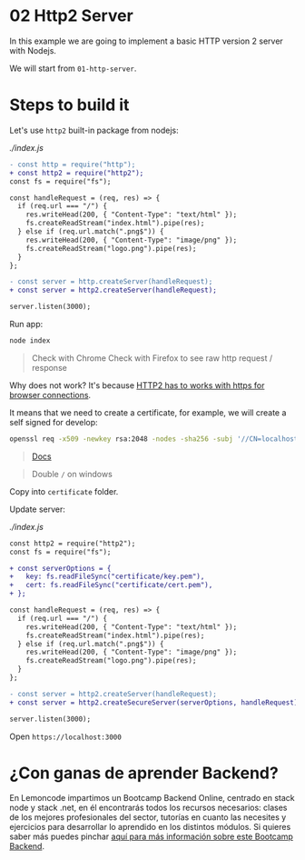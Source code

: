 # 02 Http2 Server

In this example we are going to implement a basic HTTP version 2 server with Nodejs.

We will start from `01-http-server`.

# Steps to build it

Let's use `http2` built-in package from nodejs:

_./index.js_

```diff
- const http = require("http");
+ const http2 = require("http2");
const fs = require("fs");

const handleRequest = (req, res) => {
  if (req.url === "/") {
    res.writeHead(200, { "Content-Type": "text/html" });
    fs.createReadStream("index.html").pipe(res);
  } else if (req.url.match(".png$")) {
    res.writeHead(200, { "Content-Type": "image/png" });
    fs.createReadStream("logo.png").pipe(res);
  }
};

- const server = http.createServer(handleRequest);
+ const server = http2.createServer(handleRequest);

server.listen(3000);

```

Run app:

```bash
node index

```

> Check with Chrome
> Check with Firefox to see raw http request / response

Why does not work? It's because [HTTP2 has to works with https for browser connections](https://nodejs.org/api/http2.html#http2createserveroptions-onrequesthandler).

It means that we need to create a certificate, for example, we will create a self signed for develop:

```bash
openssl req -x509 -newkey rsa:2048 -nodes -sha256 -subj '//CN=localhost' -keyout key.pem -out cert.pem

```

> [Docs](https://www.openssl.org/docs/manmaster/man1/openssl-req.html)

> Double `/` on windows

Copy into `certificate` folder.

Update server:

_./index.js_

```diff
const http2 = require("http2");
const fs = require("fs");

+ const serverOptions = {
+   key: fs.readFileSync("certificate/key.pem"),
+   cert: fs.readFileSync("certificate/cert.pem"),
+ };

const handleRequest = (req, res) => {
  if (req.url === "/") {
    res.writeHead(200, { "Content-Type": "text/html" });
    fs.createReadStream("index.html").pipe(res);
  } else if (req.url.match(".png$")) {
    res.writeHead(200, { "Content-Type": "image/png" });
    fs.createReadStream("logo.png").pipe(res);
  }
};

- const server = http2.createServer(handleRequest);
+ const server = http2.createSecureServer(serverOptions, handleRequest);

server.listen(3000);

```

Open `https://localhost:3000`

# ¿Con ganas de aprender Backend?

En Lemoncode impartimos un Bootcamp Backend Online, centrado en stack node y stack .net, en él encontrarás todos los recursos necesarios: clases de los mejores profesionales del sector, tutorías en cuanto las necesites y ejercicios para desarrollar lo aprendido en los distintos módulos. Si quieres saber más puedes pinchar [aquí para más información sobre este Bootcamp Backend](https://lemoncode.net/bootcamp-backend#bootcamp-backend/banner).
